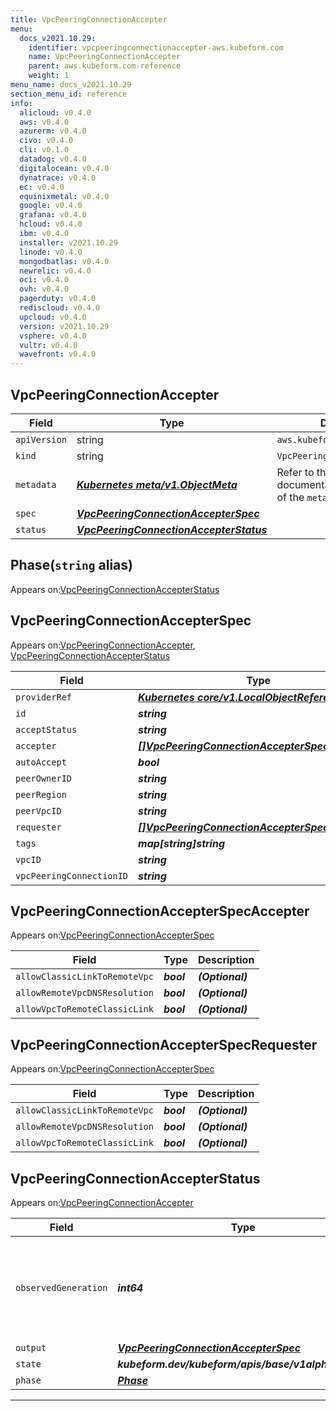 ```yaml
---
title: VpcPeeringConnectionAccepter
menu:
  docs_v2021.10.29:
    identifier: vpcpeeringconnectionaccepter-aws.kubeform.com
    name: VpcPeeringConnectionAccepter
    parent: aws.kubeform.com-reference
    weight: 1
menu_name: docs_v2021.10.29
section_menu_id: reference
info:
  alicloud: v0.4.0
  aws: v0.4.0
  azurerm: v0.4.0
  civo: v0.4.0
  cli: v0.1.0
  datadog: v0.4.0
  digitalocean: v0.4.0
  dynatrace: v0.4.0
  ec: v0.4.0
  equinixmetal: v0.4.0
  google: v0.4.0
  grafana: v0.4.0
  hcloud: v0.4.0
  ibm: v0.4.0
  installer: v2021.10.29
  linode: v0.4.0
  mongodbatlas: v0.4.0
  newrelic: v0.4.0
  oci: v0.4.0
  ovh: v0.4.0
  pagerduty: v0.4.0
  rediscloud: v0.4.0
  upcloud: v0.4.0
  version: v2021.10.29
  vsphere: v0.4.0
  vultr: v0.4.0
  wavefront: v0.4.0
---
```


## VpcPeeringConnectionAccepter
| Field | Type | Description |
| ------ | ----- | ----------- |
| `apiVersion` | string | `aws.kubeform.com/v1alpha1` |
|    `kind` | string | `VpcPeeringConnectionAccepter` |
| `metadata` | ***[Kubernetes meta/v1.ObjectMeta](https://v1-18.docs.kubernetes.io/docs/reference/generated/kubernetes-api/v1.18/#objectmeta-v1-meta)***|Refer to the Kubernetes API documentation for the fields of the `metadata` field.|
| `spec` | ***[VpcPeeringConnectionAccepterSpec](#vpcpeeringconnectionaccepterspec)***||
| `status` | ***[VpcPeeringConnectionAccepterStatus](#vpcpeeringconnectionaccepterstatus)***||
## Phase(`string` alias)

Appears on:[VpcPeeringConnectionAccepterStatus](#vpcpeeringconnectionaccepterstatus)

## VpcPeeringConnectionAccepterSpec

Appears on:[VpcPeeringConnectionAccepter](#vpcpeeringconnectionaccepter), [VpcPeeringConnectionAccepterStatus](#vpcpeeringconnectionaccepterstatus)

| Field | Type | Description |
| ------ | ----- | ----------- |
| `providerRef` | ***[Kubernetes core/v1.LocalObjectReference](https://v1-18.docs.kubernetes.io/docs/reference/generated/kubernetes-api/v1.18/#localobjectreference-v1-core)***||
| `id` | ***string***||
| `acceptStatus` | ***string***| ***(Optional)*** |
| `accepter` | ***[[]VpcPeeringConnectionAccepterSpecAccepter](#vpcpeeringconnectionaccepterspecaccepter)***| ***(Optional)*** |
| `autoAccept` | ***bool***| ***(Optional)*** |
| `peerOwnerID` | ***string***| ***(Optional)*** |
| `peerRegion` | ***string***| ***(Optional)*** |
| `peerVpcID` | ***string***| ***(Optional)*** |
| `requester` | ***[[]VpcPeeringConnectionAccepterSpecRequester](#vpcpeeringconnectionaccepterspecrequester)***| ***(Optional)*** |
| `tags` | ***map[string]string***| ***(Optional)*** |
| `vpcID` | ***string***| ***(Optional)*** |
| `vpcPeeringConnectionID` | ***string***||
## VpcPeeringConnectionAccepterSpecAccepter

Appears on:[VpcPeeringConnectionAccepterSpec](#vpcpeeringconnectionaccepterspec)

| Field | Type | Description |
| ------ | ----- | ----------- |
| `allowClassicLinkToRemoteVpc` | ***bool***| ***(Optional)*** |
| `allowRemoteVpcDNSResolution` | ***bool***| ***(Optional)*** |
| `allowVpcToRemoteClassicLink` | ***bool***| ***(Optional)*** |
## VpcPeeringConnectionAccepterSpecRequester

Appears on:[VpcPeeringConnectionAccepterSpec](#vpcpeeringconnectionaccepterspec)

| Field | Type | Description |
| ------ | ----- | ----------- |
| `allowClassicLinkToRemoteVpc` | ***bool***| ***(Optional)*** |
| `allowRemoteVpcDNSResolution` | ***bool***| ***(Optional)*** |
| `allowVpcToRemoteClassicLink` | ***bool***| ***(Optional)*** |
## VpcPeeringConnectionAccepterStatus

Appears on:[VpcPeeringConnectionAccepter](#vpcpeeringconnectionaccepter)

| Field | Type | Description |
| ------ | ----- | ----------- |
| `observedGeneration` | ***int64***| ***(Optional)*** Resource generation, which is updated on mutation by the API Server.|
| `output` | ***[VpcPeeringConnectionAccepterSpec](#vpcpeeringconnectionaccepterspec)***| ***(Optional)*** |
| `state` | ***kubeform.dev/kubeform/apis/base/v1alpha1.State***| ***(Optional)*** |
| `phase` | ***[Phase](#phase)***| ***(Optional)*** |
---
